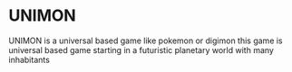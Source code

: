 # UNIMON
UNIMON is a universal based game like pokemon or digimon this game is universal based game starting in a futuristic planetary world with many inhabitants
